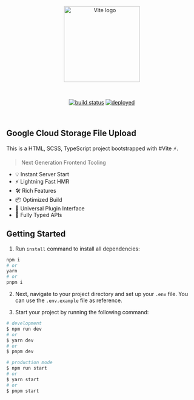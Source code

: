 <p align="center"> 
    <img width="200" src="https://www.vectorlogo.zone/logos/firebase/firebase-icon.svg" alt="Vite logo">
</p>
<br/>
<p align="center">
  <a href="https://github.com/vitejs/vite/actions/workflows/ci.yml"><img src="https://github.com/vitejs/vite/actions/workflows/ci.yml/badge.svg?branch=main" alt="build status"></a>
  <a href="https://vercel.com/"><img src="https://camo.githubusercontent.com/3d2a91a5351c0c82c6f2c828ff848e1eff5fb27fcca2a45f4904742323e92956/68747470733a2f2f6465706c6f792d62616467652e76657263656c2e6170702f76657263656c2f6465706c6f792d6261646765" alt="deployed"></a> 
</p>
<br/>

## Google Cloud Storage File Upload

This is a HTML, SCSS, TypeScript project bootstrapped with #Vite ⚡.

> Next Generation Frontend Tooling

- 💡 Instant Server Start
- ⚡️ Lightning Fast HMR
- 🛠️ Rich Features
- 📦 Optimized Build
- 🔩 Universal Plugin Interface
- 🔑 Fully Typed APIs


## Getting Started

1. Run `install` command to install all dependencies:

```bash
npm i
# or
yarn
# or
pnpm i
```

2. Next, navigate to your project directory and set up your `.env` file. You can use the `.env.example` file as reference.

3. Start your project by running the following command:

```bash
# development
$ npm run dev
# or
$ yarn dev
# or
$ pnpm dev
```

```bash
# production mode
$ npm run start
# or
$ yarn start
# or
$ pnpm start
```
